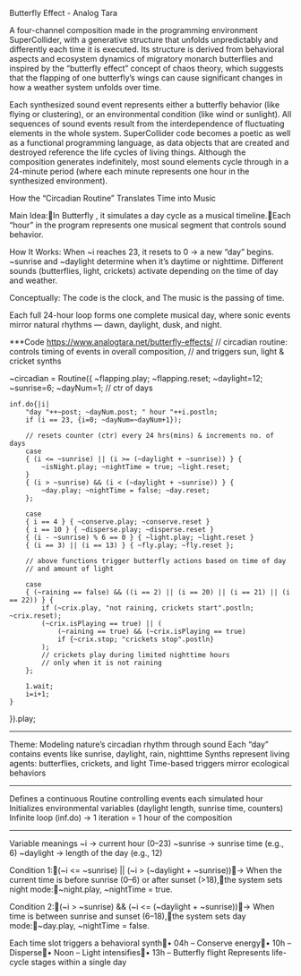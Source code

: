 Butterfly Effect - Analog Tara

A four-channel composition made in the programming environment SuperCollider, with a generative structure that unfolds unpredictably and differently each time it is executed. Its structure is derived from behavioral aspects and ecosystem dynamics of migratory monarch butterflies and inspired by the “butterfly effect” concept of chaos theory, which suggests that the flapping of one butterfly’s wings can cause significant changes in how a weather system unfolds over time.


Each synthesized sound event represents either a butterfly behavior (like flying or clustering), or an environmental condition (like wind or sunlight). All sequences of sound events result from the interdependence of fluctuating elements in the whole system. SuperCollider code becomes a poetic as well as a functional programming language, as data objects that are created and destroyed reference the life cycles of living things. Although the composition generates indefinitely, most sound elements cycle through in a 24-minute period (where each minute represents one hour in the synthesized environment).

How the “Circadian Routine” Translates Time into Music

Main Idea:In Butterfly , it simulates a day cycle as a musical timeline.Each “hour” in the program represents one musical segment that controls sound behavior.

How It Works:
When ~i reaches 23, it resets to 0 → a new “day” begins.
~sunrise and ~daylight determine when it’s daytime or nighttime.
Different sounds (butterflies, light, crickets) activate depending on the time of day and weather.

Conceptually:
The code is the clock, and
The music is the passing of time.

Each full 24-hour loop forms one complete musical day, where sonic events mirror natural rhythms — dawn, daylight, dusk, and night.


***Code https://www.analogtara.net/butterfly-effects/
// circadian routine: controls timing of events in overall composition,
// and triggers sun, light & cricket synths

~circadian = Routine({
    ~flapping.play; ~flapping.reset;
    ~daylight=12;
    ~sunrise=6;
    ~dayNum=1; // ctr of days

    inf.do{|i|
        "day "++~post; ~dayNum.post; " hour "++i.postln;
        if (i == 23, {i=0; ~dayNum=~dayNum+1});

        // resets counter (ctr) every 24 hrs(mins) & increments no. of days
        case
        { (i <= ~sunrise) || (i >= (~daylight + ~sunrise)) } {
            ~isNight.play; ~nightTime = true; ~light.reset;
        }
        { (i > ~sunrise) && (i < (~daylight + ~sunrise)) } {
            ~day.play; ~nightTime = false; ~day.reset;
        };

        case
        { i == 4 } { ~conserve.play; ~conserve.reset }
        { i == 10 } { ~disperse.play; ~disperse.reset }
        { (i - ~sunrise) % 6 == 0 } { ~light.play; ~light.reset }
        { (i == 3) || (i == 13) } { ~fly.play; ~fly.reset };

        // above functions trigger butterfly actions based on time of day
        // and amount of light

        case
        { (~raining == false) && ((i == 2) || (i == 20) || (i == 21) || (i == 22)) } {
            if (~crix.play, "not raining, crickets start".postln; ~crix.reset);
            (~crix.isPlaying == true) || (
                (~raining == true) && (~crix.isPlaying == true)
                if {~crix.stop; "crickets stop".postln}
            );
            // crickets play during limited nighttime hours
            // only when it is not raining
        };

        1.wait;
        i=i+1;
    }
}).play;



***
Theme: Modeling nature’s circadian rhythm through sound
Each “day” contains events like sunrise, daylight, rain, nighttime
Synths represent living agents: butterflies, crickets, and light
Time-based triggers mirror ecological behaviors


***
Defines a continuous Routine controlling events each simulated hour
Initializes environmental variables (daylight length, sunrise time, counters)
Infinite loop (inf.do) → 1 iteration = 1 hour of the composition


***
Variable meanings
~i → current hour (0–23)
~sunrise → sunrise time (e.g., 6)
~daylight → length of the day (e.g., 12)

Condition 1:(~i <= ~sunrise) || (~i > (~daylight + ~sunrise))→ 
When the current time is before sunrise (0–6) or after sunset (>18),the system sets night mode:~night.play, ~nightTime = true.

Condition 2:(~i > ~sunrise) && (~i <= (~daylight + ~sunrise))→ 
When time is between sunrise and sunset (6–18),the system sets day mode:~day.play, ~nightTime = false.


Each time slot triggers a behavioral synth• 04h – Conserve energy• 10h – Disperse• Noon – Light intensifies• 13h – Butterfly flight
Represents life-cycle stages within a single day

